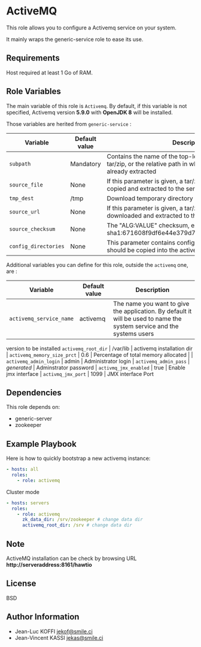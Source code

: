 ActiveMQ
=========

This role allows you to configure a Activemq service on your system.

It mainly wraps the generic-service role to ease its use.

Requirements
------------

Host required at least 1 Go of RAM.

Role Variables
--------------

The main variable of this role is `Activemq`. By default, if this variable is not specified, Activemq version **5.9.0** with **OpenJDK 8** will be installed.

Those variables are herited from `generic-service` :

Variable | Default value |Description
---------|---------------|--------------
`subpath` | Mandatory | Contains the name of the top-level directory inside the tar/zip, or the relative path in which the application is already extracted
`source_file` | None | If this parameter is given, a tar/zip file at this path will be copied and extracted to the server
`tmp_dest` | /tmp | Download temporary directory
`source_url` | None | If this parameter is given, a tar/zip file at this path will be downloaded and extracted to the server
`source_checksum` | None | The "ALG:VALUE" checksum, example : sha1:671608f9df6e44e379d78362557b8ec0659145d9
`config_directories`| None | This parameter contains configuration directories that should be copied into the activemq instance

Additional variables you can define for this role, outside the `activemq` one, are :

Variable | Default value |Description
---------|---------------|--------------
`activemq_service_name` | activemq | The name you want to give the application. By default it will be used to name the system service and the systems users
version to be installed
`activemq_root_dir`  | /var/lib | activemq installation dir
| `activemq_memory_size_prct` | 0.6 | Percentage of total memory allocated |
| `activemq_admin_login` | admin | Administrator login
| `activemq_admin_pass`  | *generated* | Adminstrator password
| `activmq_jmx_enabled` | true | Enable jmx interface
| `activmq_jmx_port`  |  1099 | JMX interface Port

Dependencies
------------

This role depends on:

* generic-server
* zookeeper

Example Playbook
----------------

Here is how to quickly bootstrap a new activemq instance:

```yaml
- hosts: all
  roles:
    - role: activemq
```

Cluster mode

```yaml
- hosts: servers
  roles:
    - role: activemq
      zk_data_dir: /srv/zookeeper # change data dir
      activemq_root_dir: /srv # change data dir

```

Note
----

ActiveMQ installation can be check by browsing URL **http://serveraddress:8161/hawtio**

License
-------

BSD

Author Information
------------------

* Jean-Luc KOFFI <jekof@smile.ci>
* Jean-Vincent KASSI <jekas@smile.ci>
